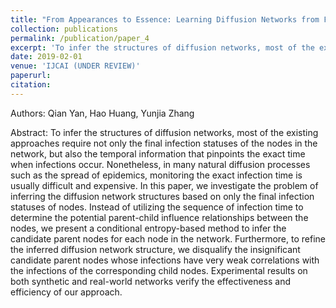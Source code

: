 ```yaml
---
title: "From Appearances to Essence: Learning Diffusion Networks from Final Infection Results (UNDER REVIEW)"
collection: publications
permalink: /publication/paper_4
excerpt: 'To infer the structures of diffusion networks, most of the existing approaches require not only the final infection statuses of the nodes in the network, but also the temporal information that pinpoints the exact time when infections occur. Nonetheless, in many natural diffusion processes such as the spread of epidemics, monitoring the exact infection time is usually difficult and expensive. In this paper, we investigate the problem of inferring the diffusion network structures based on only the final infection statuses of nodes. Instead of utilizing the sequence of infection time to determine the potential parent-child influence relationships between the nodes, we present a conditional entropy-based method to infer the candidate parent nodes for each node in the network. Furthermore, to refine the inferred diffusion network structure, we disqualify the insignificant candidate parent nodes whose infections have very weak correlations with the infections of the corresponding child nodes. Experimental results on both synthetic and real-world networks verify the effectiveness and efficiency of our approach.'
date: 2019-02-01
venue: 'IJCAI (UNDER REVIEW)'
paperurl: 
citation: 
---
```


Authors: Qian Yan, Hao Huang, Yunjia Zhang

Abstract: To infer the structures of diffusion networks, most of the existing approaches require not only the final infection statuses of the nodes in the network, but also the temporal information that pinpoints the exact time when infections occur. Nonetheless, in many natural diffusion processes such as the spread of epidemics, monitoring the exact infection time is usually difficult and expensive. In this paper, we investigate the problem of inferring the diffusion network structures based on only the final infection statuses of nodes. Instead of utilizing the sequence of infection time to determine the potential parent-child influence relationships between the nodes, we present a conditional entropy-based method to infer the candidate parent nodes for each node in the network. Furthermore, to refine the inferred diffusion network structure, we disqualify the insignificant candidate parent nodes whose infections have very weak correlations with the infections of the corresponding child nodes. Experimental results on both synthetic and real-world networks verify the effectiveness and efficiency of our approach.
